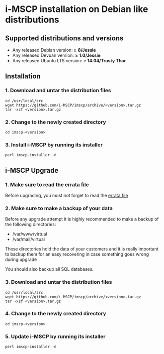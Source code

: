 # i-MSCP installation on Debian like distributions

## Supported distributions and versions

- Any released Debian version:     ≥ **8/Jessie**
- Any released Devuan version:     ≥ **1.0/Jessie**
- Any released Ubuntu LTS version: ≥ **14.04/Trusty Thar**

## Installation

### 1. Download and untar the distribution files

```
cd /usr/local/src
wget https://github.com/i-MSCP/imscp/archive/<version>.tar.gz
tar -xzf <version>.tar.gz
```

### 2. Change to the newly created directory

```
cd imscp-<version>
```

### 3. Install i-MSCP by running its installer

```
perl imscp-installer -d
```

## i-MSCP Upgrade

### 1. Make sure to read the errata file

Before upgrading, you must not forget to read the
[errata file](https://github.com/i-MSCP/imscp/blob/<version>/docs/1.6.x_errata.md)

### 2. Make sure to make a backup of your data

Before any upgrade attempt it is highly recommended to make a backup of the
following directories:

- /var/www/virtual
- /var/mail/virtual

These directories hold the data of your customers and it is really important to
backup them for an easy recovering in case something goes wrong during upgrade

You should also backup all SQL databases.

### 3. Download and untar the distribution files

```
cd /usr/local/src
wget https://github.com/i-MSCP/imscp/archive/<version>.tar.gz
tar -xzf <version>.tar.gz
```

### 4. Change to the newly created directory

```
cd imscp-<version>
```

### 5. Update i-MSCP by running its installer

```
perl imscp-installer -d
```
